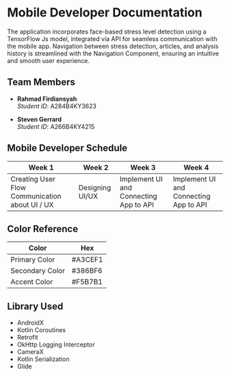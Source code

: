 # Mobile Developer Documentation
The application incorporates face-based stress level detection using a TensorFlow Js model, integrated via API for seamless communication with the mobile app. Navigation between stress detection, articles, and analysis history is streamlined with the Navigation Component, ensuring an intuitive and smooth user experience.

## Team Members
- **Rahmad Firdiansyah**  
  *Student ID*: A284B4KY3623 

- **Steven Gerrard**  
  *Student ID*: A266B4KY4215 
  

## Mobile Developer Schedule

| Week 1                 | Week 2                   | Week 3                               | Week 4                                  |
| ---------------------- | ------------------------ | ------------------------------------ | --------------------------------------- |
| Creating User Flow Communication about UI / UX  | Designing UI/UX   | Implement UI and Connecting App to API | Implement UI and Connecting App to API |



## Color Reference

| Color             | Hex                                                                |
| ----------------- | ------------------------------------------------------------------ |
| Primary Color | #A3CEF1 |
| Secondary Color | #386BF6 |
| Accent Color | #F5B7B1 |




## Library Used
- AndroidX
- Kotlin Coroutines
- Retrofit
- OkHttp Logging Interceptor
- CameraX
- Kotlin Serialization
- Glide
